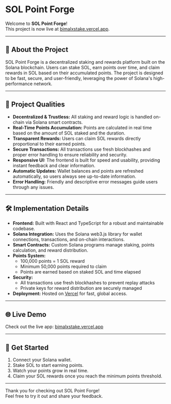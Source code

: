 # SOL Point Forge

Welcome to **SOL Point Forge**!  
This project is now live at [bimalxstake.vercel.app](https://bimalxstake.vercel.app).

---

## 🚀 About the Project

SOL Point Forge is a decentralized staking and rewards platform built on the Solana blockchain. Users can stake SOL, earn points over time, and claim rewards in SOL based on their accumulated points. The project is designed to be fast, secure, and user-friendly, leveraging the power of Solana's high-performance network.

---

## 🌟 Project Qualities

- **Decentralized & Trustless:** All staking and reward logic is handled on-chain via Solana smart contracts.
- **Real-Time Points Accumulation:** Points are calculated in real time based on the amount of SOL staked and the duration.
- **Transparent Rewards:** Users can claim SOL rewards directly proportional to their earned points.
- **Secure Transactions:** All transactions use fresh blockhashes and proper error handling to ensure reliability and security.
- **Responsive UI:** The frontend is built for speed and usability, providing instant feedback and clear information.
- **Automatic Updates:** Wallet balances and points are refreshed automatically, so users always see up-to-date information.
- **Error Handling:** Friendly and descriptive error messages guide users through any issues.

---

## 🛠️ Implementation Details

- **Frontend:** Built with React and TypeScript for a robust and maintainable codebase.
- **Solana Integration:** Uses the Solana web3.js library for wallet connections, transactions, and on-chain interactions.
- **Smart Contracts:** Custom Solana programs manage staking, points calculation, and reward distribution.
- **Points System:**  
  - 100,000 points = 1 SOL reward  
  - Minimum 50,000 points required to claim  
  - Points are earned based on staked SOL and time elapsed
- **Security:**  
  - All transactions use fresh blockhashes to prevent replay attacks  
  - Private keys for reward distribution are securely managed
- **Deployment:** Hosted on [Vercel](https://vercel.com/) for fast, global access.

---

## 🌐 Live Demo

Check out the live app: [bimalxstake.vercel.app](https://bimalxstake.vercel.app)

---

## 🙌 Get Started

1. Connect your Solana wallet.
2. Stake SOL to start earning points.
3. Watch your points grow in real time.
4. Claim your SOL rewards once you reach the minimum points threshold.

---

Thank you for checking out SOL Point Forge!  
Feel free to try it out and share your feedback.
